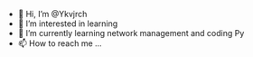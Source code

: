 - 👋 Hi, I’m @Ykvjrch
- 👀 I’m interested in learning 
- 🌱 I’m currently learning network management and coding Py
- 📫 How to reach me ...

<!---
Ykvjrch/Ykvjrch is a ✨ special ✨ repository because its `README.md` (this file) appears on your GitHub profile.
You can click the Preview link to take a look at your changes.
--->
